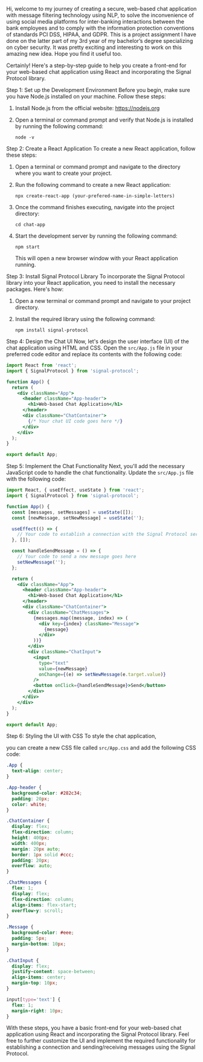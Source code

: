 
Hi, welcome to my journey of creating a secure, web-based chat application with message filtering technology using NLP, to solve the inconvenience of using social media platforms for inter-banking interactions between the bank employees and to comply with the information protection conventions of standards PCI DSS, HIPAA, and GDPR.
This is a project assignment I have done on the latter part of my 3rd year of my bachelor’s degree specializing on cyber security. It was pretty exciting and interesting to work on this amazing new idea. Hope you find it useful too.

Certainly! Here's a step-by-step guide to help you create a front-end for your web-based chat application using React and incorporating the Signal Protocol library.

Step 1: Set up the Development Environment
Before you begin, make sure you have Node.js installed on your machine. Follow these steps:

1. Install Node.js from the official website: https://nodejs.org

2. Open a terminal or command prompt and verify that Node.js is installed by running the following command:
   ```
   node -v
   ```

Step 2: Create a React Application
To create a new React application, follow these steps:

1. Open a terminal or command prompt and navigate to the directory where you want to create your project.

2. Run the following command to create a new React application:
   ```
   npx create-react-app (your-prefered-name-in-simple-letters)
   ```
 
 
3. Once the command finishes executing, navigate into the project directory:
   ```
   cd chat-app
   ```

4. Start the development server by running the following command:
   ```
   npm start
   ```

   This will open a new browser window with your React application running.

Step 3: Install Signal Protocol Library
To incorporate the Signal Protocol library into your React application, you need to install the necessary packages. Here's how:

1. Open a new terminal or command prompt and navigate to your project directory.

2. Install the required library using the following command:
   ```
   npm install signal-protocol
   ```

Step 4: Design the Chat UI
Now, let's design the user interface (UI) of the chat application using HTML and CSS. Open the `src/App.js` file in your preferred code editor and replace its contents with the following code:

```jsx
import React from 'react';
import { SignalProtocol } from 'signal-protocol';

function App() {
  return (
    <div className="App">
      <header className="App-header">
        <h1>Web-based Chat Application</h1>
      </header>
      <div className="ChatContainer">
        {/* Your chat UI code goes here */}
      </div>
    </div>
  );
}

export default App;
```

Step 5: Implement the Chat Functionality
Next, you'll add the necessary JavaScript code to handle the chat functionality. Update the `src/App.js` file with the following code:

```jsx
import React, { useEffect, useState } from 'react';
import { SignalProtocol } from 'signal-protocol';

function App() {
  const [messages, setMessages] = useState([]);
  const [newMessage, setNewMessage] = useState('');

  useEffect(() => {
    // Your code to establish a connection with the Signal Protocol server goes here
  }, []);

  const handleSendMessage = () => {
    // Your code to send a new message goes here
    setNewMessage('');
  };

  return (
    <div className="App">
      <header className="App-header">
        <h1>Web-based Chat Application</h1>
      </header>
      <div className="ChatContainer">
        <div className="ChatMessages">
          {messages.map((message, index) => (
            <div key={index} className="Message">
              {message}
            </div>
          ))}
        </div>
        <div className="ChatInput">
          <input
            type="text"
            value={newMessage}
            onChange={(e) => setNewMessage(e.target.value)}
          />
          <button onClick={handleSendMessage}>Send</button>
        </div>
      </div>
    </div>
  );
}

export default App;
```

Step 6: Styling the UI with CSS
To style the chat application,

 you can create a new CSS file called `src/App.css` and add the following CSS code:

```css
.App {
  text-align: center;
}

.App-header {
  background-color: #282c34;
  padding: 20px;
  color: white;
}

.ChatContainer {
  display: flex;
  flex-direction: column;
  height: 400px;
  width: 400px;
  margin: 20px auto;
  border: 1px solid #ccc;
  padding: 20px;
  overflow: auto;
}

.ChatMessages {
  flex: 1;
  display: flex;
  flex-direction: column;
  align-items: flex-start;
  overflow-y: scroll;
}

.Message {
  background-color: #eee;
  padding: 5px;
  margin-bottom: 10px;
}

.ChatInput {
  display: flex;
  justify-content: space-between;
  align-items: center;
  margin-top: 10px;
}

input[type='text'] {
  flex: 1;
  margin-right: 10px;
}
```

With these steps, you have a basic front-end for your web-based chat application using React and incorporating the Signal Protocol library. Feel free to further customize the UI and implement the required functionality for establishing a connection and sending/receiving messages using the Signal Protocol.
